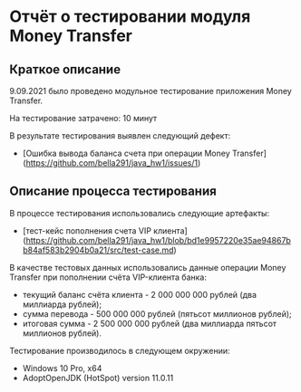 # Отчёт о тестировании модуля Money Transfer

## Краткое описание

9.09.2021 было проведено модульное тестирование приложения Money Transfer.

На тестирование затрачено: 10 минут

В результате тестирования выявлен следующий дефект:
* [Ошибка вывода баланса счета при операции Money Transfer] (https://github.com/bella291/java_hw1/issues/1)

## Описание процесса тестирования

В процессе тестирования использовались следующие артефакты:
* [тест-кейс пополнения счета VIP клиента] (https://github.com/bella291/java_hw1/blob/bd1e9957220e35ae94867bb84af583b2904b0a21/src/test-case.md)

В качестве тестовых данных использовались данные операции Money Transfer при пополнении счёта VIP-клиента банка:
* текущий баланс счёта клиента - 2 000 000 000 рублей (два миллиарда рублей);
* сумма перевода - 500 000 000 рублей (пятьсот миллионов рублей);
* итоговая сумма - 2 500 000 000 рублей (два миллиарда пятьсот миллионов рублей).

Тестирование производилось в следующем окружении:
* Windows 10 Pro, x64
* AdoptOpenJDK (HotSpot) version 11.0.11